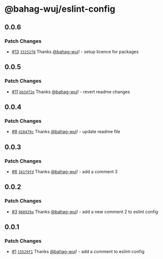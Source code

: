 # @bahag-wuj/eslint-config

## 0.0.6

### Patch Changes

- [#13](https://github.com/bahag-buttf/bahag-design-system/pull/13) [`33152f8`](https://github.com/bahag-buttf/bahag-design-system/commit/33152f8af0db81d38f35df333c9451922c5936d1) Thanks [@bahag-wuj](https://github.com/bahag-buttf)! - setup licence for packages

## 0.0.5

### Patch Changes

- [#11](https://github.com/bahag-buttf/bahag-design-system/pull/11) [`bb3df2e`](https://github.com/bahag-buttf/bahag-design-system/commit/bb3df2eef348a629649ce99a6655e3a3d96ac237) Thanks [@bahag-wuj](https://github.com/bahag-buttf)! - revert readme changes

## 0.0.4

### Patch Changes

- [#8](https://github.com/bahag-buttf/bahag-design-system/pull/8) [`d18479c`](https://github.com/bahag-buttf/bahag-design-system/commit/d18479c38afb498a411f2200be46f2d816757079) Thanks [@bahag-wuj](https://github.com/bahag-buttf)! - update readme file

## 0.0.3

### Patch Changes

- [#6](https://github.com/bahag-buttf/bahag-design-system/pull/6) [`161f9fd`](https://github.com/bahag-buttf/bahag-design-system/commit/161f9fd2c6b92ec5e2ae50945715eea8a4871c15) Thanks [@bahag-wuj](https://github.com/bahag-buttf)! - add a comment 3

## 0.0.2

### Patch Changes

- [#3](https://github.com/bahag-buttf/bahag-design-system/pull/3) [`960929a`](https://github.com/bahag-buttf/bahag-design-system/commit/960929a33d5c58f68768a875053d50f7e87d5855) Thanks [@bahag-wuj](https://github.com/bahag-buttf)! - add a new comment 2 to eslint config

## 0.0.1

### Patch Changes

- [#1](https://github.com/bahag-buttf/bahag-design-system/pull/1) [`15529f1`](https://github.com/bahag-buttf/bahag-design-system/commit/15529f1fb17ed7f2a7a3f9d92aaad12de23e58f1) Thanks [@bahag-wuj](https://github.com/bahag-buttf)! - add a comment to eslint-config
